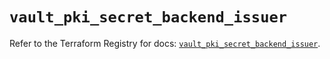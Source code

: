 # `vault_pki_secret_backend_issuer`

Refer to the Terraform Registry for docs: [`vault_pki_secret_backend_issuer`](https://registry.terraform.io/providers/hashicorp/vault/4.8.0/docs/resources/pki_secret_backend_issuer).
